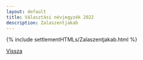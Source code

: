 ```yaml
---
layout: default
title: Választási névjegyzék 2022
description: Zalaszentjakab
---
```


{% include settlementHTMLs/Zalaszentjakab.html %}

[Vissza](./)